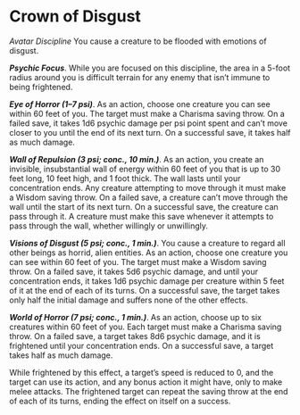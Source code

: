 # Crown of Disgust
*Avatar Discipline*
You cause a creature to be flooded with emotions of disgust.

***Psychic Focus***. While you are focused on this discipline, the area in a 5-foot radius around you is difficult terrain for any enemy that isn’t immune to being frightened.

***Eye of Horror (1–7 psi)***. As an action, choose one creature you can see within 60 feet of you. The target must make a Charisma saving throw. On a failed save, it takes 1d6 psychic damage per psi point spent and can’t move closer to you until the end of its next turn. On a successful save, it takes half as much damage.

***Wall of Repulsion (3 psi; conc., 10 min.)***. As an action, you create an invisible, insubstantial wall of energy within 60 feet of you that is up to 30 feet long, 10 feet high, and 1 foot thick. The wall lasts until your concentration ends. Any creature attempting to move through it must make a Wisdom saving throw. On a failed save, a creature can’t move through the wall until the start of its next turn. On a successful save, the creature can pass through it. A creature must make this save whenever it attempts to pass through the wall, whether willingly or unwillingly.

***Visions of Disgust (5 psi; conc., 1 min.)***. You cause a creature to regard all other beings as horrid, alien entities. As an action, choose one creature you can see within 60 feet of you. The target must make a Wisdom saving throw. On a failed save, it takes 5d6 psychic damage, and until your concentration ends, it takes 1d6 psychic damage per creature within 5 feet of it at the end of each of its turns. On a successful save, the target takes only half the initial damage and suffers none of the other effects.

***World of Horror (7 psi; conc., 1 min.)***. As an action, choose up to six creatures within 60 feet of you. Each target must make a Charisma saving throw. On a failed save, a target takes 8d6 psychic damage, and it is frightened until your concentration ends. On a successful save, a target takes half as much damage.

While frightened by this effect, a target’s speed is reduced to 0, and the target can use its action,
and any bonus action it might have, only to make melee attacks. The frightened target can repeat the saving throw at the end of each of its turns, ending the effect on itself on a success.
